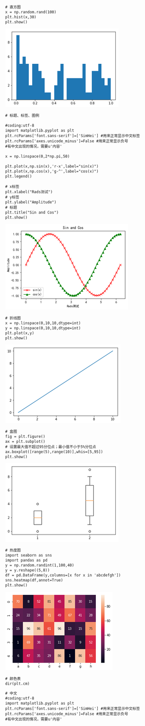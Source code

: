 ```
# 直方图
x = np.random.rand(100)
plt.hist(x,30)
plt.show()
```

![](/assets/k-m-3.3.4-1.png)

```
# 标题、标签、图例

#coding:utf-8
import matplotlib.pyplot as plt
plt.rcParams['font.sans-serif']=['SimHei'] #用来正常显示中文标签
plt.rcParams['axes.unicode_minus']=False #用来正常显示负号
#有中文出现的情况，需要u'内容'

x = np.linspace(0,2*np.pi,50)

plt.plot(x,np.sin(x),'r-x',label="sin(x)")
plt.plot(x,np.cos(x),'g-^',label="cos(x)")
plt.legend()

# x标签
plt.xlabel("Rads测试")
# y标签
plt.ylabel("Amplitude")
# 标题
plt.title("Sin and Cos")
plt.show()
```

![](/assets/k-m-3.3.4-2.png)

```
# 折线图
x = np.linspace(0,10,10,dtype=int)
y = np.linspace(0,10,10,dtype=int)
plt.plot(x,y)
plt.show()
```

![](/assets/k-m-3.3.4-3.png)

```
# 盒图
fig = plt.figure()
ax = plt.subplot()
# 设置最大值不超过95分位点；最小值不小于5%分位点
ax.boxplot([range(5),range(10)],whis=[5,95])
plt.show()
```

![](/assets/k-m3.3.4-3.png)

```
# 热度图
import seaborn as sns
import pandas as pd
y = np.random.randint(1,100,40)
y = y.reshape((5,8))
df = pd.DataFrame(y,columns=[x for x in 'abcdefgh'])
sns.heatmap(df,annot=True)
plt.show()
```

![](/assets/k-m3.3.4-6.png)

```
# 颜色表
dir(plt.cm)
```

```
# 中文
#coding:utf-8
import matplotlib.pyplot as plt
plt.rcParams['font.sans-serif']=['SimHei'] #用来正常显示中文标签
plt.rcParams['axes.unicode_minus']=False #用来正常显示负号
#有中文出现的情况，需要u'内容'
```



